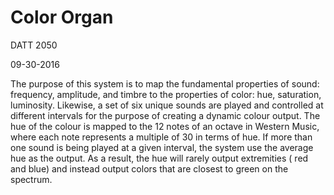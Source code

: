# Color Organ
DATT 2050

09-30-2016

The purpose of this system is to map the fundamental properties of sound: frequency, amplitude, and timbre to the properties of color: hue, saturation, luminosity. Likewise, a set of six unique sounds are played and controlled at different intervals for the purpose of creating a dynamic colour output. The hue of the colour is mapped to the 12 notes of an octave in Western Music, where each note represents a multiple of 30 in terms of hue. If more than one sound is being played at a given interval, the system use the average hue as the output. As a result, the hue will rarely output extremities ( red and blue) and instead output colors that are closest to green on the spectrum.